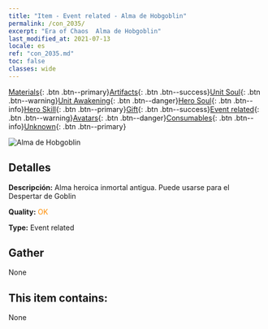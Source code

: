 ```yaml
---
title: "Item - Event related - Alma de Hobgoblin"
permalink: /con_2035/
excerpt: "Era of Chaos  Alma de Hobgoblin"
last_modified_at: 2021-07-13
locale: es
ref: "con_2035.md"
toc: false
classes: wide
---
```

 [Materials](/ItemsES/){: .btn .btn--primary}[Artifacts](/ItemsES/Artifacts/){: .btn .btn--success}[Unit Soul](/ItemsES/UnitSoul/){: .btn .btn--warning}[Unit Awakening](/ItemsES/UnitAwakening/){: .btn .btn--danger}[Hero Soul](/ItemsES/HeroSoul/){: .btn .btn--info}[Hero Skill](/ItemsES/HeroSkill/){: .btn .btn--primary}[Gift](/ItemsES/Gift/){: .btn .btn--success}[Event related](/ItemsES/Events/){: .btn .btn--warning}[Avatars](/ItemsES/Avatars/){: .btn .btn--danger}[Consumables](/ItemsES/Consumables/){: .btn .btn--info}[Unknown](/ItemsES/Unknown/){: .btn .btn--primary}

 ![Alma de Hobgoblin](/images/t/juexing_401.png)

## Detalles
 **Descripción:** Alma heroica inmortal antigua. Puede usarse para el Despertar de Goblin

 **Quality:** <span style="color: #FF8C00">OK</span>

 **Type:** Event related

## Gather

  None

## This item contains:

  None

